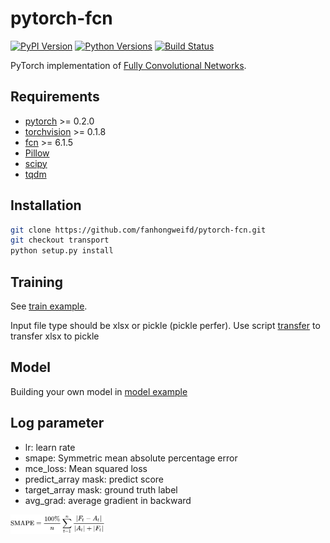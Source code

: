 # pytorch-fcn

[![PyPI Version](https://img.shields.io/pypi/v/torchfcn.svg)](https://pypi.python.org/pypi/torchfcn)
[![Python Versions](https://img.shields.io/pypi/pyversions/torchfcn.svg)](https://pypi.org/project/torchfcn)
[![Build Status](https://travis-ci.org/wkentaro/pytorch-fcn.svg?branch=master)](https://travis-ci.org/wkentaro/pytorch-fcn)

PyTorch implementation of [Fully Convolutional Networks](https://github.com/shelhamer/fcn.berkeleyvision.org).


## Requirements

- [pytorch](https://github.com/pytorch/pytorch) >= 0.2.0
- [torchvision](https://github.com/pytorch/vision) >= 0.1.8
- [fcn](https://github.com/wkentaro/fcn) >= 6.1.5
- [Pillow](https://github.com/python-pillow/Pillow)
- [scipy](https://github.com/scipy/scipy)
- [tqdm](https://github.com/tqdm/tqdm)


## Installation

```bash
git clone https://github.com/fanhongweifd/pytorch-fcn.git
git checkout transport
python setup.py install
```

## Training

See [train example](examples/voc/train.sh).

Input file type should be xlsx or pickle (pickle perfer).
Use script [transfer](torchfcn/datasets/transport.py) to transfer xlsx to pickle


## Model
Building your own model in [model example](torchfcn/models/fcn8s_pm25.py)


## Log parameter
- lr: learn rate
- smape: Symmetric mean absolute percentage error
- mce_loss: Mean squared loss
- predict_array mask: predict score
- target_array mask: ground truth label
- avg_grad: average gradient in backward

<img src=".readme/smape.svg" width="30%" />  